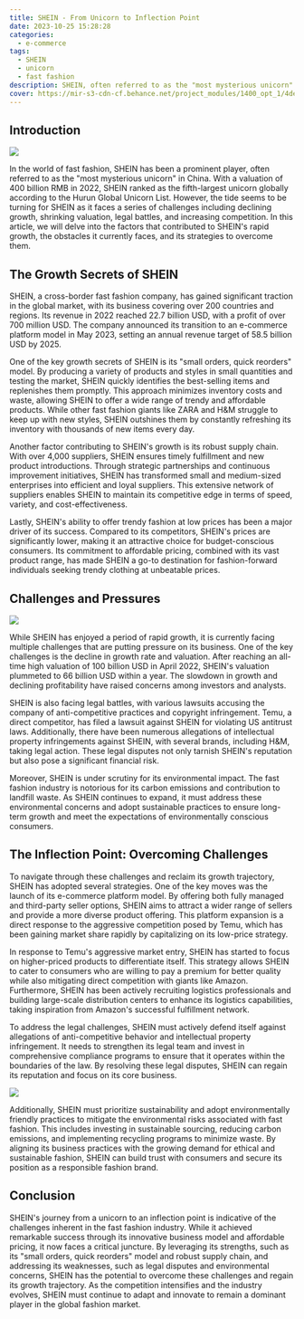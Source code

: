 ```yaml
---
title: SHEIN - From Unicorn to Inflection Point
date: 2023-10-25 15:28:28
categories:
  - e-commerce
tags:
  - SHEIN
  - unicorn
  - fast fashion
description: SHEIN, often referred to as the "most mysterious unicorn" in the global fast fashion industry, has achieved immense success in China. However, the company is now facing a range of challenges including slowing growth, valuation losses, legal disputes, and increased competition. The article examines the factors that propelled SHEIN's rapid growth, as well as the obstacles it is currently encountering, and proposes strategic solutions such as continuous innovation,
cover: https://mir-s3-cdn-cf.behance.net/project_modules/1400_opt_1/4deeaa104382777.5f61db38af251.png
---
```


## Introduction

![](https://cdn.jsdelivr.net/gh/PirlosM/image@main/20231025163918.png)

In the world of fast fashion, SHEIN has been a prominent player, often referred to as the "most mysterious unicorn" in China. With a valuation of 400 billion RMB in 2022, SHEIN ranked as the fifth-largest unicorn globally according to the Hurun Global Unicorn List. However, the tide seems to be turning for SHEIN as it faces a series of challenges including declining growth, shrinking valuation, legal battles, and increasing competition. In this article, we will delve into the factors that contributed to SHEIN's rapid growth, the obstacles it currently faces, and its strategies to overcome them.

## The Growth Secrets of SHEIN

SHEIN, a cross-border fast fashion company, has gained significant traction in the global market, with its business covering over 200 countries and regions. Its revenue in 2022 reached 22.7 billion USD, with a profit of over 700 million USD. The company announced its transition to an e-commerce platform model in May 2023, setting an annual revenue target of 58.5 billion USD by 2025.

One of the key growth secrets of SHEIN is its "small orders, quick reorders" model. By producing a variety of products and styles in small quantities and testing the market, SHEIN quickly identifies the best-selling items and replenishes them promptly. This approach minimizes inventory costs and waste, allowing SHEIN to offer a wide range of trendy and affordable products. While other fast fashion giants like ZARA and H&M struggle to keep up with new styles, SHEIN outshines them by constantly refreshing its inventory with thousands of new items every day.

Another factor contributing to SHEIN's growth is its robust supply chain. With over 4,000 suppliers, SHEIN ensures timely fulfillment and new product introductions. Through strategic partnerships and continuous improvement initiatives, SHEIN has transformed small and medium-sized enterprises into efficient and loyal suppliers. This extensive network of suppliers enables SHEIN to maintain its competitive edge in terms of speed, variety, and cost-effectiveness.

Lastly, SHEIN's ability to offer trendy fashion at low prices has been a major driver of its success. Compared to its competitors, SHEIN's prices are significantly lower, making it an attractive choice for budget-conscious consumers. Its commitment to affordable pricing, combined with its vast product range, has made SHEIN a go-to destination for fashion-forward individuals seeking trendy clothing at unbeatable prices.

## Challenges and Pressures

![](https://cdn.jsdelivr.net/gh/PirlosM/image@main/20231025164003.png)

While SHEIN has enjoyed a period of rapid growth, it is currently facing multiple challenges that are putting pressure on its business. One of the key challenges is the decline in growth rate and valuation. After reaching an all-time high valuation of 100 billion USD in April 2022, SHEIN's valuation plummeted to 66 billion USD within a year. The slowdown in growth and declining profitability have raised concerns among investors and analysts.

SHEIN is also facing legal battles, with various lawsuits accusing the company of anti-competitive practices and copyright infringement. Temu, a direct competitor, has filed a lawsuit against SHEIN for violating US antitrust laws. Additionally, there have been numerous allegations of intellectual property infringements against SHEIN, with several brands, including H&M, taking legal action. These legal disputes not only tarnish SHEIN's reputation but also pose a significant financial risk.

Moreover, SHEIN is under scrutiny for its environmental impact. The fast fashion industry is notorious for its carbon emissions and contribution to landfill waste. As SHEIN continues to expand, it must address these environmental concerns and adopt sustainable practices to ensure long-term growth and meet the expectations of environmentally conscious consumers.

## The Inflection Point: Overcoming Challenges

To navigate through these challenges and reclaim its growth trajectory, SHEIN has adopted several strategies. One of the key moves was the launch of its e-commerce platform model. By offering both fully managed and third-party seller options, SHEIN aims to attract a wider range of sellers and provide a more diverse product offering. This platform expansion is a direct response to the aggressive competition posed by Temu, which has been gaining market share rapidly by capitalizing on its low-price strategy.

In response to Temu's aggressive market entry, SHEIN has started to focus on higher-priced products to differentiate itself. This strategy allows SHEIN to cater to consumers who are willing to pay a premium for better quality while also mitigating direct competition with giants like Amazon. Furthermore, SHEIN has been actively recruiting logistics professionals and building large-scale distribution centers to enhance its logistics capabilities, taking inspiration from Amazon's successful fulfillment network.

To address the legal challenges, SHEIN must actively defend itself against allegations of anti-competitive behavior and intellectual property infringement. It needs to strengthen its legal team and invest in comprehensive compliance programs to ensure that it operates within the boundaries of the law. By resolving these legal disputes, SHEIN can regain its reputation and focus on its core business.

![](https://cdn.jsdelivr.net/gh/PirlosM/image@main/20231025164347.png)

Additionally, SHEIN must prioritize sustainability and adopt environmentally friendly practices to mitigate the environmental risks associated with fast fashion. This includes investing in sustainable sourcing, reducing carbon emissions, and implementing recycling programs to minimize waste. By aligning its business practices with the growing demand for ethical and sustainable fashion, SHEIN can build trust with consumers and secure its position as a responsible fashion brand.

## Conclusion

SHEIN's journey from a unicorn to an inflection point is indicative of the challenges inherent in the fast fashion industry. While it achieved remarkable success through its innovative business model and affordable pricing, it now faces a critical juncture. By leveraging its strengths, such as its "small orders, quick reorders" model and robust supply chain, and addressing its weaknesses, such as legal disputes and environmental concerns, SHEIN has the potential to overcome these challenges and regain its growth trajectory. As the competition intensifies and the industry evolves, SHEIN must continue to adapt and innovate to remain a dominant player in the global fashion market.